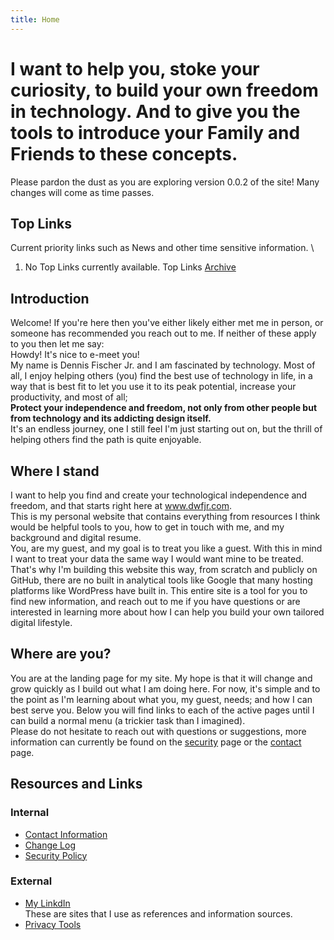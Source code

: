 ```yaml
---
title: Home
---
```


# I want to help you, stoke your curiosity, to build your own freedom in technology. And to give you the tools to introduce your Family and Friends to these concepts.
Please pardon the dust as you are exploring version 0.0.2 of the site! Many changes will come as time passes.

## Top Links
Current priority links such as News and other time sensitive information. \
1. No Top Links currently available.
Top Links [Archive](/Pages/TopLinks-Archive)

## Introduction

Welcome! If you're here then you've either likely either met me in person, or someone has recommended you reach out to me. If neither of these apply to you then let me say:\
Howdy! It's nice to e-meet you!\
My name is Dennis Fischer Jr. and I am fascinated by technology. Most of all, I enjoy helping others (you) find the best use of technology in life, in a way that is best fit to let you use it to its peak potential, increase your productivity, and most of all;\
**Protect your independence and freedom, not only from other people but from technology and its addicting design itself.**\
It's an endless journey, one I still feel I'm just starting out on, but the thrill of helping others find the path is quite enjoyable.

## Where I stand

I want to help you find and create your technological independence and freedom, and that starts right here at www.dwfjr.com. \
This is my personal website that contains everything from resources I think would be helpful tools to you, how to get in touch with me, and my background and digital resume.\
You, are my guest, and my goal is to treat you like a guest. With this in mind I want to treat your data the same way I would want mine to be treated. That's why I'm building this website this way, from scratch and publicly on GitHub, there are no built in analytical tools like Google that many hosting platforms like WordPress have built in. This entire site is a tool for you to find new information, and reach out to me if you have questions or are interested in learning more about how I can help you build your own tailored digital lifestyle.

## Where are you?

You are at the landing page for my site. My hope is that it will change and grow quickly as I build out what I am doing here. For now, it's simple and to the point as I'm learning about what you, my guest, needs; and how I can best serve you. Below you will find links to each of the active pages until I can build a normal menu (a trickier task than I imagined).\
Please do not hesitate to reach out with questions or suggestions, more information can currently be found on the [security](https://github.com/dwfjr/dwfjr.com/security/policy) page or the [contact](/contact) page.

## Resources and Links
### Internal
- [Contact Information](/contact)
- [Change Log](/Pages/changelog)
- [Security Policy](https://github.com/dwfjr/dwfjr.com/security/policy)

### External
- [My LinkdIn](https://www.linkedin.com/in/fischerdennisjr/) \
These are sites that I use as references and information sources.
- [Privacy Tools](https://www.privacytools.io/)
